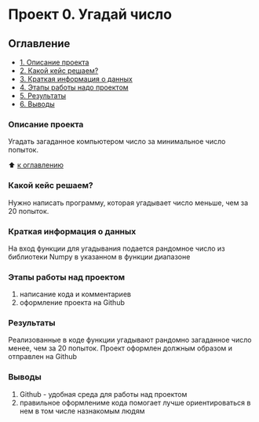 # Проект 0. Угадай число

## Оглавление
* [1. Описание проекта](https://github.com/zzz-Ivan-zzz/ds_remote/blob/main/project_0/README.md#Описание-проекта)
* [2. Какой кейс решаем?](https://github.com/zzz-Ivan-zzz/ds_remote/blob/main/project_0/README.md#Какой-кейс-решаем)
* [3. Краткая информация о данных](https://github.com/zzz-Ivan-zzz/ds_remote/blob/main/project_0/README.md#Краткая-информация-о-данных)
* [4. Этапы работы надо проектом](https://github.com/zzz-Ivan-zzz/ds_remote/blob/main/project_0/README.md#Этапы-работы-над-проектом)
* [5. Результаты](https://github.com/zzz-Ivan-zzz/ds_remote/blob/main/project_0/README.md#Результаты)
* [6. Выводы](https://github.com/zzz-Ivan-zzz/ds_remote/blob/main/project_0/README.md#Выводы)

### Описание проекта
Угадать загаданное компьютером число за минимальное число попыток.

:arrow_up: [к оглавлению](https://github.com/zzz-Ivan-zzz/ds_remote/blob/main/project_0/README.md#Оглавление)

### Какой кейс решаем?
Нужно написать программу, которая угадывает число меньше, чем за 20 попыток.

### Краткая информация о данных
На вход функции для угадывания подается рандомное число из библиотеки Numpy в указанном в функции диапазоне

### Этапы работы над проектом
1) написание кода и комментариев
2) оформление проекта на Github

### Результаты
Реализованные в коде функции угадывают рандомно загаданное число менее, чем за 20 попыток. Проект оформлен должным образом и отправлен на Github

### Выводы
1) Github - удобная среда для работы над проектом
2) правильное оформлениме кода помогает лучше ориентироваться в нем в том числе назнакомым людям